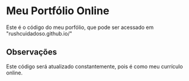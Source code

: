 # Meu Portfólio Online

Este é o código do meu porfólio, que pode ser acessado em "rushcuidadoso.github.io/"

## Observações

Este código será atualizado constantemente, pois é como meu currículo online.
